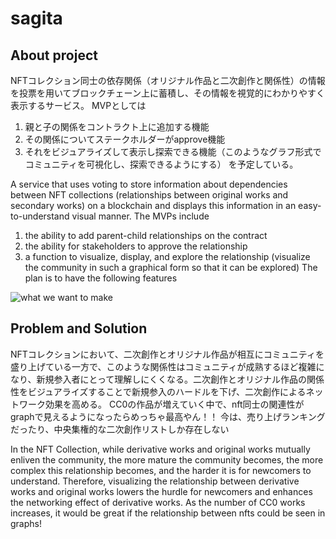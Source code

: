 
# sagita


## About project
NFTコレクション同士の依存関係（オリジナル作品と二次創作と関係性）の情報を投票を用いてブロックチェーン上に蓄積し、その情報を視覚的にわかりやすく表示するサービス。
MVPとしては
1. 親と子の関係をコントラクト上に追加する機能
2. その関係についてステークホルダーがapprove機能
3. それをビジュアライズして表示し探索できる機能（このようなグラフ形式でコミュニティを可視化し、探索できるようにする）
を予定している。

A service that uses voting to store information about dependencies between NFT collections (relationships between original works and secondary works) on a blockchain and displays this information in an easy-to-understand visual manner.
The MVPs include
1. the ability to add parent-child relationships on the contract
2. the ability for stakeholders to approve the relationship
3. a function to visualize, display, and explore the relationship (visualize the community in such a graphical form so that it can be explored)
The plan is to have the following features

![what we want to make](https://user-images.githubusercontent.com/102951858/178423449-dcceece5-ef0a-4482-a711-f418a48ef891.png)

## Problem and Solution

NFTコレクションにおいて、二次創作とオリジナル作品が相互にコミュニティを盛り上げている一方で、このような関係性はコミュニティが成熟するほど複雑になり、新規参入者にとって理解しにくくなる。二次創作とオリジナル作品の関係性をビジュアライズすることで新規参入のハードルを下げ、二次創作によるネットワーク効果を高める。
CC0の作品が増えていく中で、nft同士の関連性がgraphで見えるようになったらめっちゃ最高やん！！
今は、売り上げランキングだったり、中央集権的な二次創作リストしか存在しない

In the NFT Collection, while derivative works and original works mutually enliven the community, the more mature the community becomes, the more complex this relationship becomes, and the harder it is for newcomers to understand. Therefore, visualizing the relationship between derivative works and original works lowers the hurdle for newcomers and enhances the networking effect of derivative works.
As the number of CC0 works increases, it would be great if the relationship between nfts could be seen in graphs!
